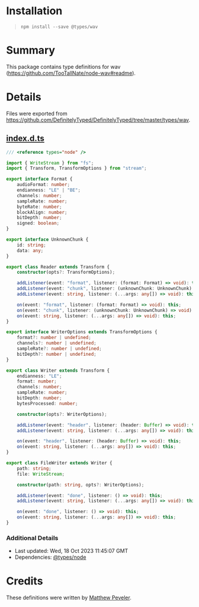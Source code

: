 # Installation
> `npm install --save @types/wav`

# Summary
This package contains type definitions for wav (https://github.com/TooTallNate/node-wav#readme).

# Details
Files were exported from https://github.com/DefinitelyTyped/DefinitelyTyped/tree/master/types/wav.
## [index.d.ts](https://github.com/DefinitelyTyped/DefinitelyTyped/tree/master/types/wav/index.d.ts)
````ts
/// <reference types="node" />

import { WriteStream } from "fs";
import { Transform, TransformOptions } from "stream";

export interface Format {
    audioFormat: number;
    endianness: "LE" | "BE";
    channels: number;
    sampleRate: number;
    byteRate: number;
    blockAlign: number;
    bitDepth: number;
    signed: boolean;
}

export interface UnknownChunk {
    id: string;
    data: any;
}

export class Reader extends Transform {
    constructor(opts?: TransformOptions);

    addListener(event: "format", listener: (format: Format) => void): this;
    addListener(event: "chunk", listener: (unknownChunk: UnknownChunk) => void): this;
    addListener(event: string, listener: (...args: any[]) => void): this;

    on(event: "format", listener: (format: Format) => void): this;
    on(event: "chunk", listener: (unknownChunk: UnknownChunk) => void): this;
    on(event: string, listener: (...args: any[]) => void): this;
}

export interface WriterOptions extends TransformOptions {
    format?: number | undefined;
    channels?: number | undefined;
    sampleRate?: number | undefined;
    bitDepth?: number | undefined;
}

export class Writer extends Transform {
    endianness: "LE";
    format: number;
    channels: number;
    sampleRate: number;
    bitDepth: number;
    bytesProcessed: number;

    constructor(opts?: WriterOptions);

    addListener(event: "header", listener: (header: Buffer) => void): this;
    addListener(event: string, listener: (...args: any[]) => void): this;

    on(event: "header", listener: (header: Buffer) => void): this;
    on(event: string, listener: (...args: any[]) => void): this;
}

export class FileWriter extends Writer {
    path: string;
    file: WriteStream;

    constructor(path: string, opts?: WriterOptions);

    addListener(event: "done", listener: () => void): this;
    addListener(event: string, listener: (...args: any[]) => void): this;

    on(event: "done", listener: () => void): this;
    on(event: string, listener: (...args: any[]) => void): this;
}

````

### Additional Details
 * Last updated: Wed, 18 Oct 2023 11:45:07 GMT
 * Dependencies: [@types/node](https://npmjs.com/package/@types/node)

# Credits
These definitions were written by [Matthew Peveler](https://github.com/MasterOdin).
